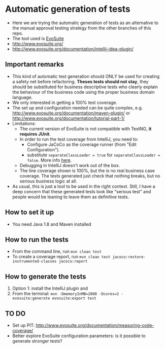 # Automatic generation of tests
* Here we are trying the automatic generation of tests as an alternative to the manual approval testing strategy from the other branches of this repo. 
* The tool used is [EvoSuite](https://github.com/EvoSuite/evosuite)
* http://www.evosuite.org/
* http://www.evosuite.org/documentation/intellij-idea-plugin/


## Important remarks
* This kind of automatic test generation should ONLY be used for creating a safety net before refactoring. **Theses tests should not stay**, they should be substituted for business descriptive tests who clearly explain the behaviour of the business code using the proper business domain language.
* We only interested in getting a 100% test coverage.
* The set up and configuration needed can be quite complex, e.g. http://www.evosuite.org/documentation/maven-plugin/ or http://www.evosuite.org/documentation/tutorial-part-1/
* Limitations:
    * The current version of EvoSuite is not compatible with TestNG, **it requires JUnit**.
    * In order to run the test coverage from IntelliJ, you need to:
        * Configure JaCoCo as the coverage runner (from "Edit Configuration").
        * substitute `separateClassLoader = true` for `separateClassLoader = false`. More info [here](http://www.evosuite.org/documentation/measuring-code-coverage/).
    * Debugging in IntelliJ doesn't work out of the box.
    * The line coverage shown is 100%, but the is no real business case coverage. The tests generated just check that nothing breaks, but no serious business logic at all.
* As usual, this is just a tool to be used in the right context. Still, I have a deep concern that these generated tests look like "serious test" and people would be leaning to leave them as definitive tests.

        
## How to set it up
* You need Java 1.8 and Maven installed


## How to run the tests
* From the command line, run `mvn clean test`
* To create a coverage report, run `mvn clean test jacoco:restore-instrumented-classes jacoco:report`


## How to generate the tests
1. Option 1: install the IntelliJ plugin and 
2. From the terminal: `mvn -DmemoryInMB=2000 -Dcores=2 -evosuite:generate evosuite:export test`


## TO DO
* Set up PIT: http://www.evosuite.org/documentation/measuring-code-coverage/
* Better explore EvoSuite configuration parameters: is it possible to generate stronger tests?